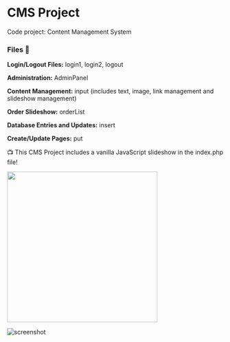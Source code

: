 # CMS Project
Code project: Content Management System

### Files 📁

**Login/Logout Files:** login1, login2, logout

**Administration:** AdminPanel

**Content Management:** input (includes text, image, link management and slideshow management)

**Order Slideshow:** orderList

**Database Entries and Updates:** insert

**Create/Update Pages:** put

📺 This CMS Project includes a vanilla JavaScript slideshow in the index.php file! 

<img src = "https://jb-codes.com/CMScapture.PNG" style="width: 350px;">

![screenshot](https://jb-codes.com/CMScapture.PNG)

